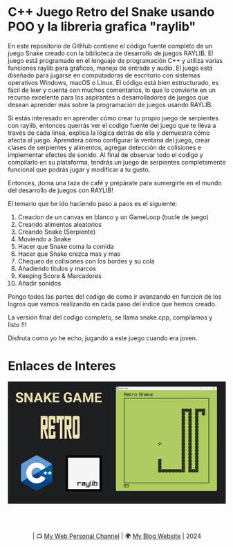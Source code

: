 # C++ Juego Retro del Snake usando POO y la libreria grafica "raylib"

En este repositorio de GitHub contiene el código fuente completo de un juego Snake creado con la biblioteca de desarrollo de juegos RAYLIB. El juego está programado en el lenguaje de programación C++ y utiliza varias funciones raylib para gráficos, manejo de entrada y audio. El juego está diseñado para jugarse en computadoras de escritorio con sistemas operativos Windows, macOS o Linux. El código está bien estructurado, es fácil de leer y cuenta con muchos comentarios, lo que lo convierte en un recurso excelente para los aspirantes a desarrolladores de juegos que desean aprender más sobre la programación de juegos usando RAYLIB.

Si estás interesado en aprender cómo crear tu propio juego de serpientes con raylib, entonces querrás ver el codigo fuente del juego que te lleva a través de cada línea, explica la lógica detrás de ella y demuestra cómo afecta al juego. Aprenderá cómo configurar la ventana del juego, crear clases de serpientes y alimentos, agregar detección de colisiones e implementar efectos de sonido. Al final de observar todo el codigo y compilarlo en su plataforma, tendrás un juego de serpientes completamente funcional que podrás jugar y modificar a tu gusto.

Entonces, ¡toma una taza de café y prepárate para sumergirte en el mundo del desarrollo de juegos con RAYLIB!

El temario que he ido haciendo paso a paos es el siguiente:

 1. Creacion de un canvas en blanco y un GameLoop (bucle de juego)
 2. Creando alimentos aleatorios
 3. Creando Snake (Serpiente)
 4. Moviendo a Snake
 5. Hacer que Snake coma la comida
 6. Hacer que Snake crezca mas y mas
 7. Chequeo de colisiones con los bordes y su cola
 8. Añadiendo titulos y marcos
 9. Keeping Score & Marcadores
10. Añadir sonidos

Pongo todos las partes del codigo de como ir avanzando en funcion de los logros que vamos realizando en cada paso del indice que hemos creado.

La versión final del codigo completo, se llama snake.cpp, compilamos y listo !!!

Disfruta como yo he echo, jugando a este juego cuando era joven.

# Enlaces de Interes

<p align="center">
  <img src="preview.png" alt="" width="960">
</p>

<p align="center">

</p>

<br>
<br>
<p align="center">
| 📺 <a href="https://nvarona.x10.bz/">My Web Personal Channel</a>
| 🌍 <a href="https://nvarona.x10.bz/blog">My Blog Website</a> | 2024<br>
</p>
